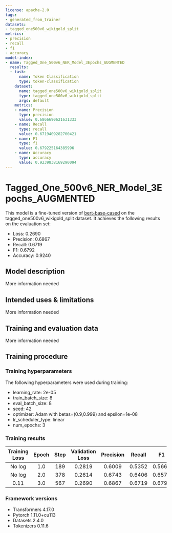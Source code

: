 ```yaml
---
license: apache-2.0
tags:
- generated_from_trainer
datasets:
- tagged_one500v6_wikigold_split
metrics:
- precision
- recall
- f1
- accuracy
model-index:
- name: Tagged_One_500v6_NER_Model_3Epochs_AUGMENTED
  results:
  - task:
      name: Token Classification
      type: token-classification
    dataset:
      name: tagged_one500v6_wikigold_split
      type: tagged_one500v6_wikigold_split
      args: default
    metrics:
    - name: Precision
      type: precision
      value: 0.6866690621631333
    - name: Recall
      type: recall
      value: 0.6719409282700421
    - name: F1
      type: f1
      value: 0.679225164385996
    - name: Accuracy
      type: accuracy
      value: 0.9239838169290094
---
```


<!-- This model card has been generated automatically according to the information the Trainer had access to. You
should probably proofread and complete it, then remove this comment. -->

# Tagged_One_500v6_NER_Model_3Epochs_AUGMENTED

This model is a fine-tuned version of [bert-base-cased](https://huggingface.co/bert-base-cased) on the tagged_one500v6_wikigold_split dataset.
It achieves the following results on the evaluation set:
- Loss: 0.2690
- Precision: 0.6867
- Recall: 0.6719
- F1: 0.6792
- Accuracy: 0.9240

## Model description

More information needed

## Intended uses & limitations

More information needed

## Training and evaluation data

More information needed

## Training procedure

### Training hyperparameters

The following hyperparameters were used during training:
- learning_rate: 2e-05
- train_batch_size: 8
- eval_batch_size: 8
- seed: 42
- optimizer: Adam with betas=(0.9,0.999) and epsilon=1e-08
- lr_scheduler_type: linear
- num_epochs: 3

### Training results

| Training Loss | Epoch | Step | Validation Loss | Precision | Recall | F1     | Accuracy |
|:-------------:|:-----:|:----:|:---------------:|:---------:|:------:|:------:|:--------:|
| No log        | 1.0   | 189  | 0.2819          | 0.6009    | 0.5352 | 0.5661 | 0.9105   |
| No log        | 2.0   | 378  | 0.2614          | 0.6743    | 0.6406 | 0.6571 | 0.9201   |
| 0.11          | 3.0   | 567  | 0.2690          | 0.6867    | 0.6719 | 0.6792 | 0.9240   |


### Framework versions

- Transformers 4.17.0
- Pytorch 1.11.0+cu113
- Datasets 2.4.0
- Tokenizers 0.11.6
